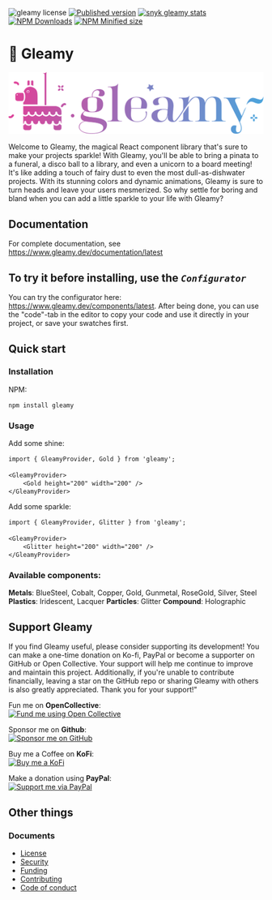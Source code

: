 ![gleamy license](https://img.shields.io/github/license/gleamy-js/gleamy?color=hotpink) [![Published version](https://img.shields.io/npm/v/gleamy?label=💅🏼%20version)](https://www.npmjs.com/package/gleamy) [![snyk gleamy stats](https://snyk.io/advisor/npm-package/gleamy/badge.svg)](https://snyk.io/advisor/npm-package/gleamy) [![NPM Downloads](https://img.shields.io/npm/dw/gleamy?label=🦚%20NPM%20downloads)](https://www.npmjs.com/package/gleamy) [![NPM Minified size](https://img.shields.io/bundlephobia/min/gleamy?label=🧳%20minified%20size)](https://www.npmjs.com/package/gleamy)

# 🪩 Gleamy

![](readme-assets/gleamy-logo.svg)

Welcome to Gleamy, the magical React component library that's sure to make your projects sparkle! With Gleamy, you'll be able to bring a pinata to a funeral, a disco ball to a library, and even a unicorn to a board meeting! It's like adding a touch of fairy dust to even the most dull-as-dishwater projects. With its stunning colors and dynamic animations, Gleamy is sure to turn heads and leave your users mesmerized. So why settle for boring and bland when you can add a little sparkle to your life with Gleamy?

## Documentation

For complete documentation, see https://www.gleamy.dev/documentation/latest

## To try it before installing, use the _`Configurator`_

You can try the configurator here: https://www.gleamy.dev/components/latest. After being done, you can use the "code"-tab in the editor to copy your code and use it directly in your project, or save your swatches first.

## Quick start

### Installation

NPM:

```
npm install gleamy
```

### Usage

Add some shine:

```
import { GleamyProvider, Gold } from 'gleamy';

<GleamyProvider>
    <Gold height="200" width="200" />
</GleamyProvider>
```

Add some sparkle:

```
import { GleamyProvider, Glitter } from 'gleamy';

<GleamyProvider>
    <Glitter height="200" width="200" />
</GleamyProvider>
```

### Available components:

**Metals**: BlueSteel, Cobalt, Copper, Gold, Gunmetal, RoseGold, Silver, Steel
**Plastics**: Iridescent, Lacquer
**Particles**: Glitter
**Compound**: Holographic

## Support Gleamy

If you find Gleamy useful, please consider supporting its development! You can make a one-time donation on Ko-fi, PayPal or become a supporter on GitHub or Open Collective. Your support will help me continue to improve and maintain this project. Additionally, if you're unable to contribute financially, leaving a star on the GitHub repo or sharing Gleamy with others is also greatly appreciated. Thank you for your support!"

Fun me on **OpenCollective**:  
[![Fund me using Open Collective](https://img.shields.io/opencollective/all/gleamy)](https://opencollective.com/gleamy)

Sponsor me on **Github**:  
[![Sponsor me on GitHub](https://img.shields.io/github/sponsors/gleamy-js)](https://github.com/sponsors/gleamy-js)

Buy me a Coffee on **KoFi**:  
[![Buy me a KoFi](https://img.shields.io/badge/Caffeine-me-red)](https://ko-fi.com/gleamy)

Make a donation using **PayPal**:  
[![Support me via PayPal](https://img.shields.io/badge/Support-me-darkblue)](https://www.paypal.com/donate/?business=MR2D54SP47FHA&no_recurring=0&item_name=Help+me+support+Gleamy+NPM+package+for+further+development+and+support%21%0A%0AThank+you%21&currency_code=EUR)

## Other things

### Documents

- [License](./LICENSE.md)
- [Security](./SECURITY.md)
- [Funding](./FUNDING.md)
- [Contributing](./CONTRIBUTING.md)
- [Code of conduct](./v)
